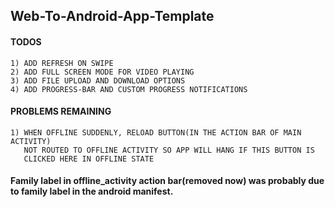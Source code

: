 ## Web-To-Android-App-Template 
#### TODOS
 ```
 1) ADD REFRESH ON SWIPE 
 2) ADD FULL SCREEN MODE FOR VIDEO PLAYING
 3) ADD FILE UPLOAD AND DOWNLOAD OPTIONS
 4) ADD PROGRESS-BAR AND CUSTOM PROGRESS NOTIFICATIONS

 ```
#### PROBLEMS REMAINING
```
1) WHEN OFFLINE SUDDENLY, RELOAD BUTTON(IN THE ACTION BAR OF MAIN ACTIVITY) 
   NOT ROUTED TO OFFLINE ACTIVITY SO APP WILL HANG IF THIS BUTTON IS 
   CLICKED HERE IN OFFLINE STATE
```
#### Family label in offline_activity action bar(removed now) was probably due to family label in the android manifest.
